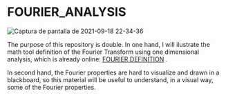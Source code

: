 # FOURIER_ANALYSIS
![Captura de pantalla de 2021-09-18 22-34-36](https://user-images.githubusercontent.com/87113552/133907921-b76e2bbf-85f6-4f3a-90e5-0a0ac88f7a3a.png)


The purpose of this repository is double. In one hand, I will ilustrate the math tool definition of the Fourier Transform using one dimensional analysis, which is already online: [FOURIER DEFINITION](https://github.com/LopezBanos/FOURIER_ANALYSIS/blob/main/FOURIER%20ANALYSIS%20IN%20ONE%20DIMENSION.ipynb)
. 

In second hand, the Fourier properties are hard to visualize and drawn in a blackboard, so this material will be useful to understand, in a visual way, some of the Fourier properties.
